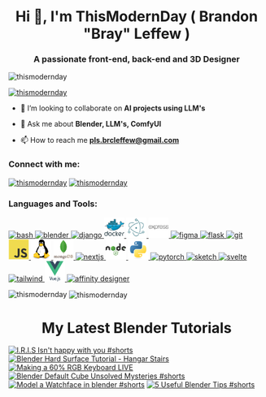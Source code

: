 <h1 align="center">Hi 👋, I'm ThisModernDay ( Brandon "Bray" Leffew )</h1>
<h3 align="center">A passionate front-end, back-end and 3D Designer</h3>

<p align="left"> <img src="https://komarev.com/ghpvc/?username=thismodernday&label=Profile%20views&color=e69453&style=flat-square" alt="thismodernday" /> </p>

<p align="left"> <a href="https://twitter.com/thismodernday" target="blank"><img src="https://img.shields.io/twitter/follow/thismodernday?logo=twitter&style=for-the-badge" alt="thismodernday" /></a> </p>

- 👯 I’m looking to collaborate on **AI projects using LLM's**

- 💬 Ask me about **Blender, LLM's, ComfyUI**

- 📫 How to reach me **pls.brcleffew@gmail.com**

<h3 align="left">Connect with me:</h3>
<p align="left">
<a href="https://twitter.com/thismodernday" target="blank"><img align="center" src="https://raw.githubusercontent.com/rahuldkjain/github-profile-readme-generator/master/src/images/icons/Social/twitter.svg" alt="thismodernday" height="30" width="40" /></a>
<a href="https://www.youtube.com/c/thismodernday" target="blank"><img align="center" src="https://raw.githubusercontent.com/rahuldkjain/github-profile-readme-generator/master/src/images/icons/Social/youtube.svg" alt="thismodernday" height="30" width="40" /></a>
</p>

<h3 align="left">Languages and Tools:</h3>
<p align="left"> <a href="https://www.gnu.org/software/bash/" target="_blank" rel="noreferrer"> <img src="https://www.vectorlogo.zone/logos/gnu_bash/gnu_bash-icon.svg" alt="bash" width="40" height="40"/> </a> <a href="https://www.blender.org/" target="_blank" rel="noreferrer"> <img src="https://download.blender.org/branding/community/blender_community_badge_white.svg" alt="blender" width="40" height="40"/> </a> <a href="https://www.djangoproject.com/" target="_blank" rel="noreferrer"> <img src="https://cdn.worldvectorlogo.com/logos/django.svg" alt="django" width="40" height="40"/> </a> <a href="https://www.docker.com/" target="_blank" rel="noreferrer"> <img src="https://raw.githubusercontent.com/devicons/devicon/master/icons/docker/docker-original-wordmark.svg" alt="docker" width="40" height="40"/> </a> <a href="https://www.electronjs.org" target="_blank" rel="noreferrer"> <img src="https://raw.githubusercontent.com/devicons/devicon/master/icons/electron/electron-original.svg" alt="electron" width="40" height="40"/> </a> <a href="https://expressjs.com" target="_blank" rel="noreferrer"> <img src="https://raw.githubusercontent.com/devicons/devicon/master/icons/express/express-original-wordmark.svg" alt="express" width="40" height="40"/> </a> <a href="https://www.figma.com/" target="_blank" rel="noreferrer"> <img src="https://www.vectorlogo.zone/logos/figma/figma-icon.svg" alt="figma" width="40" height="40"/> </a> <a href="https://flask.palletsprojects.com/" target="_blank" rel="noreferrer"> <img src="https://www.vectorlogo.zone/logos/pocoo_flask/pocoo_flask-icon.svg" alt="flask" width="40" height="40"/> </a> <a href="https://git-scm.com/" target="_blank" rel="noreferrer"> <img src="https://www.vectorlogo.zone/logos/git-scm/git-scm-icon.svg" alt="git" width="40" height="40"/> </a> <a href="https://developer.mozilla.org/en-US/docs/Web/JavaScript" target="_blank" rel="noreferrer"> <img src="https://raw.githubusercontent.com/devicons/devicon/master/icons/javascript/javascript-original.svg" alt="javascript" width="40" height="40"/> </a> <a href="https://www.linux.org/" target="_blank" rel="noreferrer"> <img src="https://raw.githubusercontent.com/devicons/devicon/master/icons/linux/linux-original.svg" alt="linux" width="40" height="40"/> </a> <a href="https://www.mongodb.com/" target="_blank" rel="noreferrer"> <img src="https://raw.githubusercontent.com/devicons/devicon/master/icons/mongodb/mongodb-original-wordmark.svg" alt="mongodb" width="40" height="40"/> </a> <a href="https://nextjs.org/" target="_blank" rel="noreferrer"> <img src="https://cdn.worldvectorlogo.com/logos/nextjs-2.svg" alt="nextjs" width="40" height="40"/> </a> <a href="https://nodejs.org" target="_blank" rel="noreferrer"> <img src="https://raw.githubusercontent.com/devicons/devicon/master/icons/nodejs/nodejs-original-wordmark.svg" alt="nodejs" width="40" height="40"/> </a> <a href="https://www.python.org" target="_blank" rel="noreferrer"> <img src="https://raw.githubusercontent.com/devicons/devicon/master/icons/python/python-original.svg" alt="python" width="40" height="40"/> </a> <a href="https://pytorch.org/" target="_blank" rel="noreferrer"> <img src="https://www.vectorlogo.zone/logos/pytorch/pytorch-icon.svg" alt="pytorch" width="40" height="40"/> </a> <a href="https://www.sketch.com/" target="_blank" rel="noreferrer"> <img src="https://www.vectorlogo.zone/logos/sketchapp/sketchapp-icon.svg" alt="sketch" width="40" height="40"/> </a> <a href="https://svelte.dev" target="_blank" rel="noreferrer"> <img src="https://upload.wikimedia.org/wikipedia/commons/1/1b/Svelte_Logo.svg" alt="svelte" width="40" height="40"/> </a> <a href="https://tailwindcss.com/" target="_blank" rel="noreferrer"> <img src="https://www.vectorlogo.zone/logos/tailwindcss/tailwindcss-icon.svg" alt="tailwind" width="40" height="40"/> </a> <a href="https://vuejs.org/" target="_blank" rel="noreferrer"> <img src="https://raw.githubusercontent.com/devicons/devicon/master/icons/vuejs/vuejs-original-wordmark.svg" alt="vuejs" width="40" height="40"/> </a> <a href="https://vuejs.org/" target="_blank" rel="noreferrer"> <img src="https://upload.wikimedia.org/wikipedia/commons/4/48/Logo_AffinityDesigner.svg" alt="affinity designer" width="40" height="40"/> </a></p>

<p><img align="left" src="https://github-readme-stats.vercel.app/api/top-langs?username=thismodernday&show_icons=true&theme=gruvbox&hide_border=true&locale=en&layout=compact" alt="thismodernday" /></p>

<p>&nbsp;<img align="center" src="https://github-readme-stats.vercel.app/api?username=thismodernday&show_icons=true&theme=gruvbox&text_color=cb810d&rank_icon=https://yt3.googleusercontent.com/ytc/AIdro_kC8VGeucshgmJbcK7kivPlYRxeXN2c6p6pfGHP=s176-c-k-c0x00ffffff-no-rj&hide_border=true&locale=en" alt="thismodernday" /></p>

<h1 align="center">My Latest Blender Tutorials</h1>

<!-- BEGIN YOUTUBE-CARDS -->
[![I.R.I.S Isn't happy with you #shorts](https://ytcards.demolab.com/?id=gZgR7GOWGQE&title=I.R.I.S+Isn%27t+happy+with+you+%23shorts&lang=en&timestamp=1675890507&background_color=%230d1117&title_color=%23ffffff&stats_color=%23dedede&max_title_lines=1&width=250&border_radius=5 "I.R.I.S Isn't happy with you #shorts")](https://www.youtube.com/watch?v=gZgR7GOWGQE)
[![Blender Hard Surface Tutorial - Hangar Stairs](https://ytcards.demolab.com/?id=K1rdE2va7NI&title=Blender+Hard+Surface+Tutorial+-+Hangar+Stairs&lang=en&timestamp=1674425034&background_color=%230d1117&title_color=%23ffffff&stats_color=%23dedede&max_title_lines=1&width=250&border_radius=5 "Blender Hard Surface Tutorial - Hangar Stairs")](https://www.youtube.com/watch?v=K1rdE2va7NI)
[![Making a 60% RGB Keyboard LIVE](https://ytcards.demolab.com/?id=KwHHxo6cOII&title=Making+a+60%25+RGB+Keyboard+LIVE&lang=en&timestamp=1672608825&background_color=%230d1117&title_color=%23ffffff&stats_color=%23dedede&max_title_lines=1&width=250&border_radius=5 "Making a 60% RGB Keyboard LIVE")](https://www.youtube.com/watch?v=KwHHxo6cOII)
[![Blender Default Cube Unsolved Mysteries #shorts](https://ytcards.demolab.com/?id=L-rN301GcfU&title=Blender+Default+Cube+Unsolved+Mysteries+%23shorts&lang=en&timestamp=1669141329&background_color=%230d1117&title_color=%23ffffff&stats_color=%23dedede&max_title_lines=1&width=250&border_radius=5 "Blender Default Cube Unsolved Mysteries #shorts")](https://www.youtube.com/watch?v=L-rN301GcfU)
[![Model a Watchface in blender #shorts](https://ytcards.demolab.com/?id=NKO6M2-Vlk4&title=Model+a+Watchface+in+blender+%23shorts&lang=en&timestamp=1664314456&background_color=%230d1117&title_color=%23ffffff&stats_color=%23dedede&max_title_lines=1&width=250&border_radius=5 "Model a Watchface in blender #shorts")](https://www.youtube.com/watch?v=NKO6M2-Vlk4)
[![5 Useful Blender Tips #shorts](https://ytcards.demolab.com/?id=7YdfRYSbhts&title=5+Useful+Blender+Tips+%23shorts&lang=en&timestamp=1664231551&background_color=%230d1117&title_color=%23ffffff&stats_color=%23dedede&max_title_lines=1&width=250&border_radius=5 "5 Useful Blender Tips #shorts")](https://www.youtube.com/watch?v=7YdfRYSbhts)
<!-- END YOUTUBE-CARDS -->
